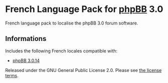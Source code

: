 # French Language Pack for [phpBB](https://www.phpbb.com/) 3.0

French language pack to localise the phpBB 3.0 forum software.

## Informations

Includes the following French locales compatible with:

- [phpBB 3.0.14](https://github.com/phpbb/phpbb/releases/tag/release-3.0.14)

Released under the GNU General Public License 2.0. Please see [the license terms](https://github.com/qiaeru/phpbb-language-fr/blob/3.0.x/language/fr/LICENSE).
